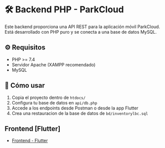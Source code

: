 # 🛠️ Backend PHP - ParkCloud

Este backend proporciona una API REST para la aplicación móvil ParkCloud. Está desarrollado con PHP puro y se conecta a una base de datos MySQL.

## ⚙️ Requisitos

- PHP >= 7.4
- Servidor Apache (XAMPP recomendado)
- MySQL

## 🚀 Cómo usar

1. Copia el proyecto dentro de `htdocs/`
2. Configura tu base de datos en `api/db.php`
3. Accede a los endpoints desde Postman o desde la app Flutter
4. Crea una restauracion de la base de datos de `bd/inventorylbc.sql`

## Frontend [Flutter]
- [Frontend - Flutter](https://github.com/Dave0097-hdz/InventoryLBC)
